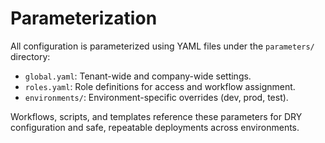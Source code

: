 # Parameterization

All configuration is parameterized using YAML files under the `parameters/` directory:
- `global.yaml`: Tenant-wide and company-wide settings.
- `roles.yaml`: Role definitions for access and workflow assignment.
- `environments/`: Environment-specific overrides (dev, prod, test).

Workflows, scripts, and templates reference these parameters for DRY configuration and safe, repeatable deployments across environments.